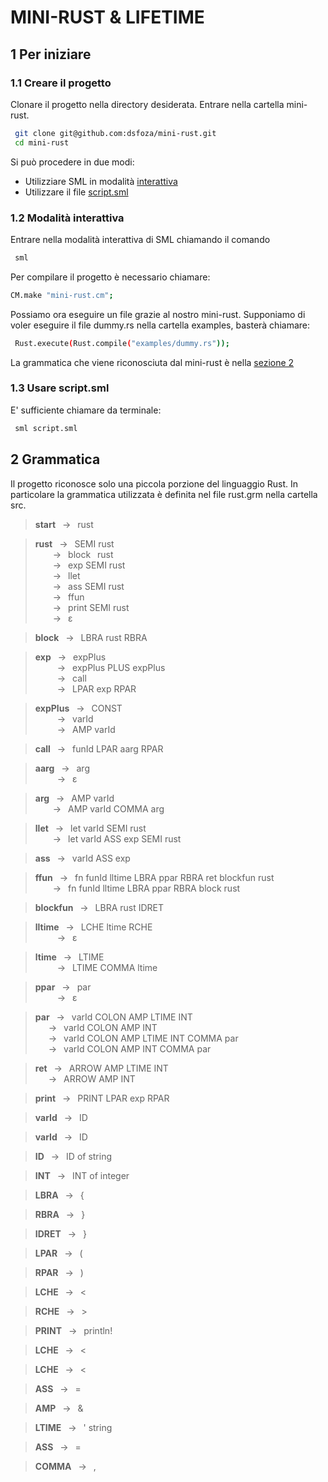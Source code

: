 # MINI-RUST & LIFETIME
## 1 Per iniziare
### 1.1 Creare il progetto
Clonare il progetto nella directory desiderata. Entrare nella cartella mini-rust.
```sh
 git clone git@github.com:dsfoza/mini-rust.git
 cd mini-rust
```   
Si può procedere in due modi:
- Utilizziare SML in modalità [interattiva](https://github.com/dsfoza/mini-rust#12-modalità-interattiva)
- Utilizzare il file [script.sml](https://github.com/dsfoza/mini-rust#13-usare-scriptsml)

### 1.2 Modalità interattiva 
Entrare nella modalità interattiva di SML chiamando il comando 
```sh
 sml
``` 
Per compilare il progetto è necessario chiamare:
```sh
CM.make "mini-rust.cm";
``` 
Possiamo ora eseguire un file grazie al nostro mini-rust. Supponiamo di voler
eseguire il file dummy.rs nella cartella examples, basterà chiamare:
```sh
 Rust.execute(Rust.compile("examples/dummy.rs"));
```
La grammatica che viene riconosciuta dal mini-rust è nella [sezione 2](https://github.com/dsfoza/mini-rust#2-grammatica) 

### 1.3 Usare script.sml 
E' sufficiente chiamare da terminale:
```sh
 sml script.sml
``` 
## 2 Grammatica
Il progetto riconosce solo una piccola porzione del linguaggio Rust. In particolare la grammatica utilizzata è definita nel file rust.grm nella cartella src.

> **start** &ensp;&rightarrow;&ensp; rust  <br />

> **rust** &ensp;&rightarrow;&ensp; SEMI rust  <br />
> &ensp;&ensp;&ensp;&ensp;&rightarrow;&ensp; block &ensp;rust  <br />
> &ensp;&ensp;&ensp;&ensp;&rightarrow;&ensp; exp SEMI rust  <br />
> &ensp;&ensp;&ensp;&ensp;&rightarrow;&ensp; llet  <br />
> &ensp;&ensp;&ensp;&ensp;&rightarrow;&ensp; ass SEMI rust  <br />
> &ensp;&ensp;&ensp;&ensp;&rightarrow;&ensp; ffun  <br />
> &ensp;&ensp;&ensp;&ensp;&rightarrow;&ensp; print SEMI rust  <br />
> &ensp;&ensp;&ensp;&ensp;&rightarrow;&ensp; &#949;  <br />

> **block** &ensp;&rightarrow;&ensp; LBRA rust RBRA <br />

> **exp** &ensp;&rightarrow;&ensp; expPlus  <br />
> &ensp;&ensp;&ensp;&ensp;&ensp;&rightarrow;&ensp; expPlus PLUS expPlus  <br />
> &ensp;&ensp;&ensp;&ensp;&ensp;&rightarrow;&ensp; call  <br />
> &ensp;&ensp;&ensp;&ensp;&ensp;&rightarrow;&ensp; LPAR exp RPAR  <br />

> **expPlus** &ensp;&rightarrow;&ensp; CONST  <br />
> &ensp;&ensp;&ensp;&ensp;&ensp;&rightarrow;&ensp; varId  <br />
> &ensp;&ensp;&ensp;&ensp;&ensp;&rightarrow;&ensp; AMP varId  <br />

> **call** &ensp;&rightarrow;&ensp; funId LPAR aarg RPAR  <br />

> **aarg** &ensp;&rightarrow;&ensp; arg  <br />
> &ensp;&ensp;&ensp;&ensp;&ensp;&rightarrow;&ensp; &#949; <br />

> **arg** &ensp;&rightarrow;&ensp; AMP varId <br />
> &ensp;&ensp;&ensp;&ensp;&rightarrow;&ensp; AMP varId COMMA arg <br />

> **llet** &ensp;&rightarrow;&ensp; let varId SEMI rust <br />
> &ensp;&ensp;&ensp;&ensp;&rightarrow;&ensp; let varId ASS exp SEMI rust <br />

> **ass** &ensp;&rightarrow;&ensp; varId ASS exp  <br />

> **ffun** &ensp;&rightarrow;&ensp; fn funId lltime LBRA ppar RBRA ret blockfun rust <br />
> &ensp;&ensp;&ensp;&ensp;&rightarrow;&ensp; fn funId lltime LBRA ppar RBRA block rust <br />

> **blockfun** &ensp;&rightarrow;&ensp; LBRA rust IDRET  <br />

> **lltime** &ensp;&rightarrow;&ensp; LCHE ltime RCHE <br />
> &ensp;&ensp;&ensp;&ensp;&ensp;&rightarrow;&ensp; &#949; <br />

> **ltime** &ensp;&rightarrow;&ensp; LTIME <br />
> &ensp;&ensp;&ensp;&ensp;&ensp;&rightarrow;&ensp; LTIME COMMA ltime <br />

> **ppar** &ensp;&rightarrow;&ensp; par <br />
> &ensp;&ensp;&ensp;&ensp;&ensp;&rightarrow;&ensp; &#949; <br />

> **par** &ensp;&rightarrow;&ensp; varId COLON AMP LTIME INT <br />
> &ensp;&ensp;&ensp;&rightarrow;&ensp; varId COLON AMP INT  <br />
> &ensp;&ensp;&ensp;&rightarrow;&ensp; varId COLON AMP LTIME INT COMMA par  <br />
> &ensp;&ensp;&ensp;&rightarrow;&ensp; varId COLON AMP INT COMMA par  <br />

> **ret** &ensp;&rightarrow;&ensp; ARROW AMP LTIME INT <br />
> &ensp;&ensp;&ensp;&rightarrow;&ensp; ARROW AMP INT <br />

> **print** &ensp;&rightarrow;&ensp; PRINT LPAR exp RPAR <br />

> **varId** &ensp;&rightarrow;&ensp; ID <br />

> **varId** &ensp;&rightarrow;&ensp; ID <br />

> **ID** &ensp;&rightarrow;&ensp; ID of string <br />

> **INT** &ensp;&rightarrow;&ensp; INT of integer <br />

> **LBRA** &ensp;&rightarrow;&ensp; { <br />

> **RBRA** &ensp;&rightarrow;&ensp; } <br />

> **IDRET** &ensp;&rightarrow;&ensp; } <br />

> **LPAR** &ensp;&rightarrow;&ensp; ( <br />

> **RPAR** &ensp;&rightarrow;&ensp; ) <br />

> **LCHE** &ensp;&rightarrow;&ensp; < <br />

> **RCHE** &ensp;&rightarrow;&ensp; > <br />

> **PRINT** &ensp;&rightarrow;&ensp; println! <br />

> **LCHE** &ensp;&rightarrow;&ensp; < <br />

> **LCHE** &ensp;&rightarrow;&ensp; < <br />

> **ASS** &ensp;&rightarrow;&ensp; = <br />

> **AMP** &ensp;&rightarrow;&ensp; & <br />

> **LTIME** &ensp;&rightarrow;&ensp; ' string <br />

> **ASS** &ensp;&rightarrow;&ensp; = <br />

> **COMMA** &ensp;&rightarrow;&ensp; , <br />





